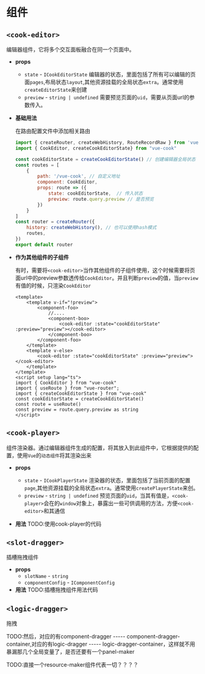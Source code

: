 # 组件

## `<cook-editor>`

编辑器组件，它将多个交互面板融合在同一个页面中。

- **props**
  - `state` - `ICookEditorState` 编辑器的状态，里面包括了所有可以编辑的页面`pages`,布局状态`layout`,其他资源挂载的全局状态`extra`。通常使用`createEditorState`来创建
  - `preview` - `string | undefined` 需要预览页面的`uid`，需要从页面url的参数传入。

- **基础用法**
  
    在路由配置文件中添加相关路由

    ```js
    import { createRouter, createWebHistory, RouteRecordRaw } from 'vue-router'
    import { CookEditor, createCookEditorState} from "vue-cook"

    const cookEditorState = createCookEditorState() // 创建编辑器全局状态
    const routes = [
        {
            path: '/vue-cook', // 自定义地址
            component: CookEditor,
            props: route => ({
                state: cookEditorState,  // 传入状态
                preview: route.query.preview // 是否预览
            })
        }
    ]
    const router = createRouter({
        history: createWebHistory(), // 也可以使用hash模式
        routes,
    })
    export default router
    ```

- **作为其他组件的子组件**

    有时，需要将`<cook-editor>`当作其他组件的子组件使用，这个时候需要将页面url中的preview参数透传给`CookEditor`。并且判断`preview`的值，当`preview`有值的时候，只渲染`CookEditor`

    ```vue
    <template>
        <template v-if="!preview">
            <component-foo>
                //....
                <component-boo>
                    <cook-editor :state="cookEditorState" :preview="preview"></cook-editor>
                </component-boo>
            </component-foo>
        </template>
        <template v-else>
            <cook-editor :state="cookEditorState" :preview="preview"></cook-editor>
        </template>
    </template>
    <script setup lang="ts">
    import { CookEditor } from "vue-cook"
    import { useRoute } from "vue-router";
    import { createCookEditorState } from "vue-cook"
    const cookEditorState = createCookEditorState()
    const route = useRoute()
    const preview = route.query.preview as string
    </script>
    ```
## `<cook-player>`
组件渲染器。通过编辑器组件生成的配置，将其放入到此组件中，它根据提供的配置，使用`Vue`的`动态组件`将其渲染出来

- **props**
  - `state` - `ICookPlayerState` 渲染器的状态，里面包括了当前页面的配置`page`,其他资源挂载的全局状态`extra`。通常使用`createPlayerState`来创。
  - `preview` - `string | undefined` 预览页面的`uid`，当其有值是，`<cook-player>`会在的`window`对象上，暴露出一些可供调用的方法，方便`<cook-editor>`和其通信

- **用法**
TODO:使用cook-player的代码

## `<slot-dragger>`
插槽拖拽组件
- **props**
  - `slotName` - `string` 
  - `componentConfig` - `IComponentConfig`
- **用法**
  TODO:插槽拖拽组件用法代码
## `<logic-dragger>`
拖拽

TODO:然后，对应的有component-dragger ----- component-dragger-container,对应的有logic-dragger ----- logic-dragger-container，这样就不用暴漏那几个全局变量了，是否还要有一个panel-maker

TODO:直接一个resource-maker组件代表一切？？？？
